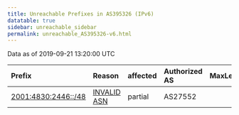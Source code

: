 ```yaml
---
title: Unreachable Prefixes in AS395326 (IPv6)
datatable: true
sidebar: unreachable_sidebar
permalink: unreachable_AS395326-v6.html
---
```


Data as of 2019-09-21 13:20:00 UTC


<div class="datatable-begin"></div>

| Prefix                                                           | Reason                                                                                                      | affected   | Authorized AS   |   MaxLength | Anchor                           |   unreachable /48s |
|:-----------------------------------------------------------------|:------------------------------------------------------------------------------------------------------------|:-----------|:----------------|------------:|:---------------------------------|-------------------:|
| [2001:4830:2446::/48](https://stat.ripe.net/2001:4830:2446::/48) | [INVALID ASN](https://rpki-validator.ripe.net/announcement-preview?asn=AS395326&prefix=2001:4830:2446::/48) | partial    | AS27552         |          48 | [ARIN](unreachable_ARIN-v6.html) |                  1 |

<div class="datatable-end"></div>
